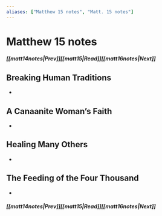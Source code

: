 ```yaml
---
aliases: ["Matthew 15 notes", "Matt. 15 notes"]
---
```

# Matthew 15 notes
##### <span class=arrow-left></span>[[matt14notes|Prev]]<span class=navigation-separator></span>[[matt15|Read]]<span class=navigation-separator></span>[[matt16notes|Next]]<span class=arrow-right></span>
## Breaking Human Traditions
- 
## A Canaanite Woman’s Faith
- 
## Healing Many Others
- 
## The Feeding of the Four Thousand
- 
##### <span class=arrow-left></span>[[matt14notes|Prev]]<span class=navigation-separator></span>[[matt15|Read]]<span class=navigation-separator></span>[[matt16notes|Next]]<span class=arrow-right></span>